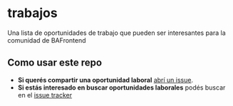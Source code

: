 # trabajos
Una lista de oportunidades de trabajo que pueden ser interesantes para la comunidad de BAFrontend

## Como usar este repo

- **Si querés compartir una oportunidad laboral** [abrí un issue](https://github.com/bafrontend/trabajos/issues). 
- **Si estás interesado en buscar oportunidades laborales** podés buscar en el [issue tracker](https://github.com/bafrontend/trabajos/issues)

